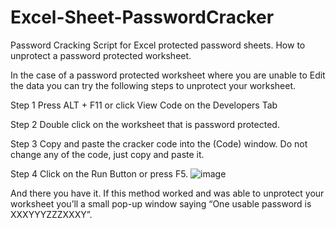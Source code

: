 # Excel-Sheet-PasswordCracker
Password Cracking Script for Excel protected password sheets.
How to unprotect a password protected worksheet.
 

In the case of a password protected worksheet where you are unable to Edit the data you can try the following steps to unprotect your worksheet.

Step 1 Press ALT +  F11 or click View Code on the Developers Tab

Step 2 Double click on the worksheet that is password protected.

Step 3 Copy and paste the cracker code  into the (Code) window. Do not change any of the code, just copy and paste it.

Step 4 Click on the Run Button or press F5.
![image](https://user-images.githubusercontent.com/37984399/114324338-c1a96280-9b29-11eb-8f54-5355b7186c5d.png)


And there you have it.
If this method worked and was able to unprotect your worksheet you’ll a small pop-up window saying “One usable password is XXXYYYZZZXXXY”.
